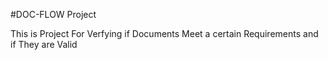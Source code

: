 #DOC-FLOW Project

This is Project For Verfying if Documents Meet a certain  Requirements and if They are Valid
